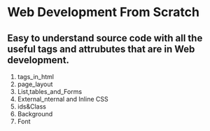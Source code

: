 # Web Development From Scratch 

## Easy to understand source code with all the useful tags and attrubutes that are in Web development. 

1. tags_in_html
2. page_layout
3. List,tables_and_Forms
4. External_nternal and Inline CSS
5. ids&Class
6. Background
7. Font
